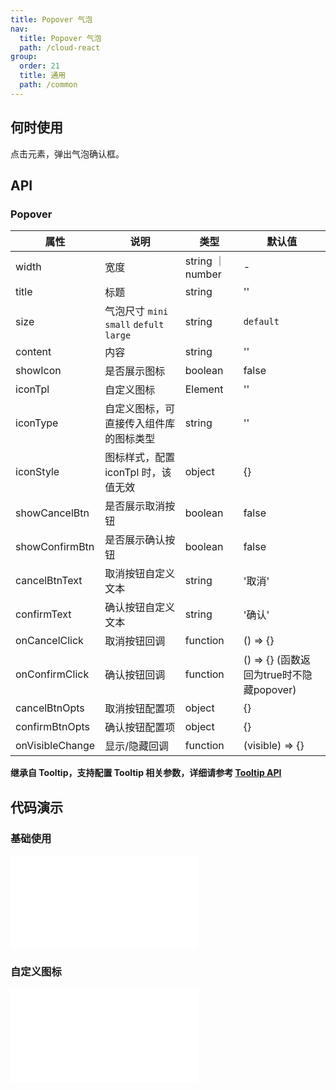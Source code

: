 ```yaml
---
title: Popover 气泡
nav:
  title: Popover 气泡
  path: /cloud-react
group:
  order: 21
  title: 通用
  path: /common
---
```



## 何时使用

点击元素，弹出气泡确认框。

## API

### Popover

| 属性           | 说明                    | 类型              | 默认值 |
| -------------- | ----------------------- | ----------------- | ------ |
| width | 宽度        | string ｜ number           | -     |
| title | 标题        | string           | ''     |
| size | 气泡尺寸 `mini` `small` `defult` `large`        | string           | `default`     |
| content        | 内容     | string           | ''     |
| showIcon       | 是否展示图标           | boolean           | false  |
| iconTpl  | 自定义图标 | Element           | ''  |
| iconType  | 自定义图标，可直接传入组件库的图标类型 | string           | ''  |
| iconStyle  | 图标样式，配置 iconTpl 时，该值无效 | object           | {}  |
| showCancelBtn          | 是否展示取消按钮     | boolean           | false     |
| showConfirmBtn  | 是否展示确认按钮               | boolean            | false     |
| cancelBtnText      | 取消按钮自定义文本      | string            | '取消'     |
| confirmText      | 确认按钮自定义文本      | string            | '确认'     |
| onCancelClick      | 取消按钮回调      | function            | () => {}     |
| onConfirmClick      | 确认按钮回调      | function            | () => {}  (函数返回为true时不隐藏popover)     |
| cancelBtnOpts      | 取消按钮配置项      | object            | {}     |
| confirmBtnOpts      | 确认按钮配置项      | object            | {}     |
| onVisibleChange     | 显示/隐藏回调       | function          | (visible) => {} |

**继承自 Tooltip，支持配置 Tooltip 相关参数，详细请参考 [Tooltip API](https://cloud-react.shuyun.com/v1/cloud-react/common/tooltip#api)**

 ## 代码演示 

### 基础使用
<embed src="@components/popover/demos/basic.md" /> 

### 自定义图标
<embed src="@components/popover/demos/customIcon.md" />


